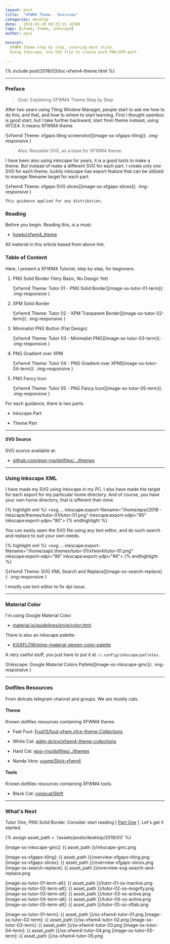 ```yaml
---
layout: post
title:  "XFWM4 Theme - Overview"
categories: desktop
date:   2018-03-20 09:25:15 +0700
tags: [xfwm4, theme, inkscape]
author: epsi

excerpt:
  XFWM4 theme step by step, covering most style.
  Using Inkscape, one SVG file to create each PNG/XPM part.

---
```


{% include post/2018/03/toc-xfwm4-theme.html %}

-- -- --

### Preface

> Goal: Explaining XFWM4 Theme Step by Step

After two years using Tiling Window Manager,
people start to ask me how to do this, and that,
and how to where to start learning.
First I thought openbox is good start,
but I take further backward, 
start from theme instead, using XFCE4.
It means XFWM4 theme.

![xfwm4 Theme: xfgaps tiling screenshot][image-ss-xfgaps-tiling]{: .img-responsive }

> Also: Reusable SVG, as a base for XFWM4 theme.

I have been also using inkscape for years,
it is a good tools to make a theme.
But instead of make a different SVG for each part.
I create only one SVG for each theme,
luckily inkscape has export feature that can be utilized
to manage filename target for each part.

![xfwm4 Theme: xfgaps SVG slices][image-ss-xfgaps-slices]{: .img-responsive }

	This guidance applied for any distribution.

### Reading

Before you begin.
Reading this, is a must:

*	[howto/xfwm4_theme](https://wiki.xfce.org/howto/xfwm4_theme)

All material in this article based from above link.

### Table of Content

Here, I present a XFWM4 Tutorial, step by step, for beginners.

1.	PNG Solid Border (Very Basic, No Design Yet)

	![xfwm4 Theme: Tutor 01 - PNG Solid Border][image-ss-tutor-01-term]{: .img-responsive }

2.	XPM Solid Border

	![xfwm4 Theme: Tutor 02 - XPM Tranparent Border][image-ss-tutor-02-term]{: .img-responsive }

3.	Minimalist PNG Button (Flat Design)

	![xfwm4 Theme: Tutor 03 - Minimalist PNG][image-ss-tutor-03-term]{: .img-responsive }

4.	PNG Gradient over XPM

	![xfwm4 Theme: Tutor 04 - PNG Gradient over XPM][image-ss-tutor-04-term]{: .img-responsive }

5.	PNG Fancy Icon

	![xfwm4 Theme: Tutor 05 - PNG Fancy Icon][image-ss-tutor-05-term]{: .img-responsive }


For each guidance, there is two parts.

*	Inkscape Part

*	Theme Part

-- -- --

#### SVG Source

SVG source available at:

* [github.com/epsi-rns/dotfiles/.../themes][dotfiles-tutor]

-- -- --

### Using Inkscape XML

I have made my SVG using Inkscape in my PC.
I also have made the target for each export for my particular home directory.
And of course, you have your own home directory, that is sifferent than mine.

{% highlight xml %}
<svg
   ...
   inkscape:export-filename="/home/epsi/2018 - Inkscape/themes/tutor-01/tutor-01.png"
   inkscape:export-xdpi="90"
   inkscape:export-ydpi="90">
{% endhighlight %}

You can easily open the SVG file using any text editor,
and do such search and replace to suit your own needs.

{% highlight xml %}
<svg
   ...
   inkscape:export-filename="/home/sapi/.themes/tutor-01/xfwm4/tutor-01.png"
   inkscape:export-xdpi="96"
   inkscape:export-ydpi="96">
{% endhighlight %}

![xfwm4 Theme: SVG XML Search and Replace][image-ss-search-replace]{: .img-responsive }

I mostly use text editor to fix dpi issue.

-- -- --

### Material Color

I'm using Google Material Color

* [material.io/guidelines/style/color.html](https://material.io/guidelines/style/color.html)

There is also an inkscape palette:

* [KiSSFLOW/gimp-material-design-color-palette](https://github.com/KiSSFLOW/gimp-material-design-color-palette)

A very useful stuff, you just have to put it at <code>~/.config/inkscape/palletes</code>.

![Inkscape: Google Material Colors Pallete][image-ss-inkscape-gmc]{: .img-responsive }

-- -- --

### Dotfiles Resources

From dotcats telegram channel and groups. We are mostly cats.

#### Theme

Known dotfiles resources containing XFWM4 theme.

*	Faat Fuut: [Fuut13/fuut-xfwm.xfce-theme-Collections][cat-fuut]

*	White Cat: [addy-dclxvi/xfwm4-theme-collections][cat-white]

*	Hard Cat: [epsi-rns/dotfiles/../themes][cat-hard]

*	Nanda Vera: [yuune/Stick-xfwm4][cat-vera]

#### Tools

Known dotfiles resources containing XFWM4 tools.

*	Black Cat: [noirecat/Shift][cat-black]

-- -- --

### What's Next

Tutor One, PNG Solid Border.
Consider start reading [ [Part One][local-part-one] ].
Let's get it started.


[//]: <> ( -- -- -- links below -- -- -- )
{% assign asset_path = '/assets/posts/desktop/2018/03' %}

[dotfiles-tutor]:  https://github.com/epsi-rns/dotfiles/tree/master/xfce4/themes

[local-part-one]:  /desktop/2018/03/21/xfwm4-theme.html

[cat-fuut]:        https://github.com/Fuut13/fuut-xfwm.xfce-theme-Collections/blob/master/README.md
[cat-white]:       https://github.com/addy-dclxvi/xfwm4-theme-collections
[cat-hard]:        https://github.com/epsi-rns/dotfiles/tree/master/xfce4/themes
[cat-vera]:        https://github.com/yuune/Stick-xfwm4
[cat-black]:       https://github.com/noirecat/Shift

[image-ss-inkscape-gmc]:   {{ asset_path }}/inkscape-gmc.png

[image-ss-xfgaps-tiling]:  {{ asset_path }}/overview-xfgaps-tiling.png
[image-ss-xfgaps-slices]:  {{ asset_path }}/overview-xfgaps-slices.png
[image-ss-search-replace]: {{ asset_path }}/overview-svg-search-and-replace.png

[image-ss-tutor-01-term-alt]:  {{ asset_path }}/tutor-01-ss-inactive.png
[image-ss-tutor-02-term-alt]:  {{ asset_path }}/tutor-02-ss-mogrify.png
[image-ss-tutor-03-term-alt]:  {{ asset_path }}/tutor-03-ss-active.png
[image-ss-tutor-04-term-alt]:  {{ asset_path }}/tutor-04-ss-active.png
[image-ss-tutor-05-term-alt]:  {{ asset_path }}/tutor-05-ss-xftab.png

[image-ss-tutor-01-term]:  {{ asset_path }}/ss-xfwm4-tutor-01.png
[image-ss-tutor-02-term]:  {{ asset_path }}/ss-xfwm4-tutor-02.png
[image-ss-tutor-03-term]:  {{ asset_path }}/ss-xfwm4-tutor-03.png
[image-ss-tutor-04-term]:  {{ asset_path }}/ss-xfwm4-tutor-04.png
[image-ss-tutor-05-term]:  {{ asset_path }}/ss-xfwm4-tutor-05.png
